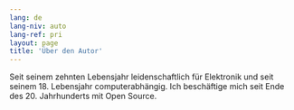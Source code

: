 ```yaml
---
lang: de
lang-niv: auto
lang-ref: pri
layout: page
title: 'Über den Autor'
---
```


Seit seinem zehnten Lebensjahr leidenschaftlich für Elektronik und seit seinem 18. Lebensjahr computerabhängig.
Ich beschäftige mich seit Ende des 20. Jahrhunderts mit Open Source.
